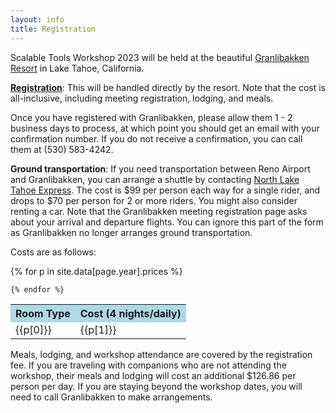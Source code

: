 ```yaml
---
layout: info
title: Registration
---
```

Scalable Tools Workshop 2023 will be held at the
beautiful <a href="https://www.granlibakken.com">Granlibakken Resort</a> in Lake Tahoe, 
California.

<b>[Registration](https://www.secure.granlibakken.net/conference/forms/TOOLS23_form.asp)</b>: This will 
be handled directly by the resort. Note that the cost is all-inclusive, including meeting registration, lodging, and meals.

Once you have registered with Granlibakken, please allow them 1 - 2 business days to process, at which point you should get an email with your confirmation number. If you do not receive a confirmation, you can call them at (530) 583-4242. 

<b>Ground transportation</b>: If you need transportation between Reno Airport and Granlibakken, you can arrange a shuttle by contacting [North Lake Tahoe Express](https://www.northlaketahoeexpress.com/). The cost is $99 per person each way for a single rider, and drops to $70 per person for 2 or more riders. You might also consider renting a car. Note that the Granlibakken meeting registration page asks about your arrival and departure flights. You can ignore this part of the form as Granlibakken no longer arranges ground transportation.

<p>
Costs are as follows:

<p>
<table class="prices">
    <tr>
        <th align="center" bgcolor="lightblue">Room Type</th>
        <th align="center" bgcolor="lightblue">Cost (4 nights/daily)</th>
    </tr>
    {% for p in site.data[page.year].prices %}
    <tr>
        <td>{{p[0]}}</td><td>{{p[1]}}</td>
    </tr>

    {% endfor %}
</table>

</p>
</p>

<p>
Meals, lodging, and workshop attendance are covered by the registration fee.
If you are traveling with companions who are not attending the workshop,
their meals and lodging will cost an additional $126.86 per person per day.
If you are staying beyond the workshop dates, you will need to call Granlibakken
to make arrangements.
</p>
